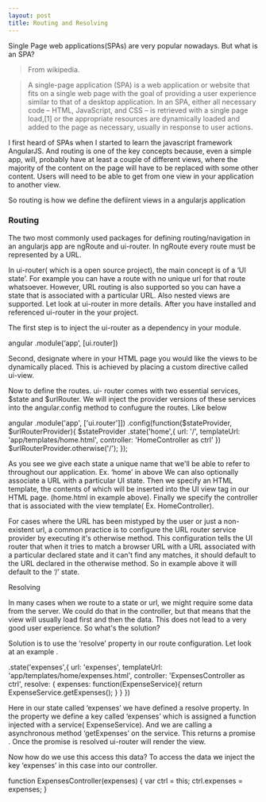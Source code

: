 ```yaml
---
layout: post
title: Routing and Resolving
---
```



Single Page web applications(SPAs) are very popular nowadays. But what is an SPA?

>From wikipedia.

>A single-page application (SPA) is a web application or website that fits on a single web page with the goal of providing a user experience similar to that of a desktop application. In an SPA, either all necessary code – HTML, JavaScript, and CSS – is retrieved with a single page load,[1] or the appropriate resources are dynamically loaded and added to the page as necessary, usually in response to user actions.


I first heard of SPAs when I started to learn the javascript framework AngularJS. And routing is one of the key concepts because, even a simple app, will, probably have at least a couple of different views, where the majority of the content on the page will have to be replaced with some other content.  Users will need to be able to get from one view in your application to another view.

So routing is how we define the defiirent views in a angularjs application


### Routing

The two most commonly used packages for defining routing/navigation in an angularjs app are ngRoute and ui-router. In ngRoute  every route must be represented by a URL. 

In ui-router( which is a open source project), the main concept is of a ‘UI state’. For example you can have a route with no unique url for that route whatsoever. However, URL routing is  also supported so you can have a state that is associated with a particular URL. Also nested views are supported. Let look at ui-router in more details. After you have installed and referenced ui-router in the your project.

The first step is to inject the ui-router as a dependency  in your module.

angular
     .module(‘app’, [ui.router])

Second, designate where in your HTML page you would like the views to be dynamically placed. This is achieved by placing a custom directive called ui-view.
	<ui-view></uiview>

Now to  define the routes. ui- router comes with two essential services, $state and $urlRouter. We will inject the provider versions of these services into the angular.config method to confugure the routes. Like below

angular
  .module('app', ['ui.router']])
  .config(function($stateProvider, $urlRouterProvider){
    $stateProvider
      .state('home',{
        url: '/',
        templateUrl: 'app/templates/home.html',
        controller: 'HomeController as ctrl'
      })
$urlRouterProvider.otherwise('/');
  });


As you see we give each state a unique name that we'll be able to refer to throughout our application. Ex. ‘home’ in above We can also optionally associate a URL with a particular UI state. Then  we specify an HTML template, the contents of which will be inserted into the UI view tag in our HTML page. (home.html in example above). Finally we specify the controller that is associated with the view template( Ex. HomeController).

For cases where the URL has been mistyped by the user or just a non-existent url, a common practice is to configure the URL router service provider by executing it's otherwise method. This configuration tells the UI router that when it tries to match a browser URL with a URL associated with a particular declared state and it can't find any matches, it should default to the URL declared in the otherwise method. So in example above it will default to the ‘/’ state.



Resolving

In many cases when we route to a state or url, we might require some data from the server. We could do that in the controller, but that means that the view will usually load first and then  the data.  This does not lead to a very good user experience. So what's the solution?

Solution is to use the ‘resolve’ property in our route configuration. Let look at an example . 

 .state('expenses',{
        url: 'expenses',
        templateUrl: 'app/templates/home/expenses.html',
        controller: 'ExpensesController as ctrl',
        resolve: {
          expenses: function(ExpenseService){
            return ExpenseService.getExpenses();
          }
        }
      })

Here in our state called ‘expenses’  we have defined a resolve property.  In the property we define a key called ‘expenses’  which is assigned a function  injected with a service( ExpenseService). And we are calling a asynchronous method ‘getExpenses’ on the service.
This returns a promise . Once the promise is resolved ui-router will render the view.

Now how do we use this access this data? To access the data we inject the key ‘expenses’ in this case into our controller.

function ExpensesController(expenses) {
	var ctrl = this;
	ctrl.expenses = expenses;
}


